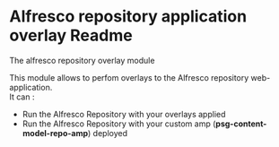 Alfresco repository application overlay Readme
===

The alfresco repository overlay module

This module allows to perfom overlays to the Alfresco repository web-application.<br/> 
It can :

<ul>
<li>Run the Alfresco Repository with your overlays applied </li>
<li>Run the Alfresco Repository with your custom amp (<b>psg-content-model-repo-amp</b>) deployed </li> 
</ul>
